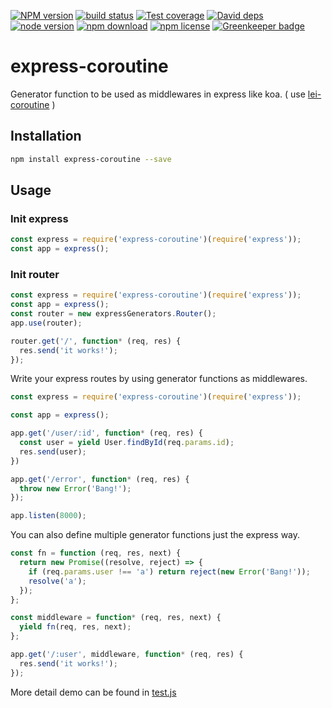 [![NPM version][npm-image]][npm-url]
[![build status][travis-image]][travis-url]
[![Test coverage][coveralls-image]][coveralls-url]
[![David deps][david-image]][david-url]
[![node version][node-image]][node-url]
[![npm download][download-image]][download-url]
[![npm license][license-image]][download-url]
[![Greenkeeper badge](https://badges.greenkeeper.io/yourtion/express-coroutine.svg)](https://greenkeeper.io/)

[npm-image]: https://img.shields.io/npm/v/express-coroutine.svg?style=flat-square
[npm-url]: https://npmjs.org/package/express-coroutine
[travis-image]: https://img.shields.io/travis/yourtion/express-coroutine.svg?style=flat-square
[travis-url]: https://travis-ci.org/yourtion/express-coroutine
[coveralls-image]: https://img.shields.io/coveralls/yourtion/express-coroutine.svg?style=flat-square
[coveralls-url]: https://coveralls.io/r/yourtion/express-coroutine?branch=master
[david-image]: https://img.shields.io/david/yourtion/express-coroutine.svg?style=flat-square
[david-url]: https://david-dm.org/yourtion/express-coroutine
[node-image]: https://img.shields.io/badge/node.js-%3E=4.0-green.svg?style=flat-square
[node-url]: http://nodejs.org/download/
[download-image]: https://img.shields.io/npm/dm/express-coroutine.svg?style=flat-square
[download-url]: https://npmjs.org/package/express-coroutine
[license-image]: https://img.shields.io/npm/l/express-coroutine.svg

# express-coroutine

Generator function to be used as middlewares in express like koa. ( use [lei-coroutine](https://github.com/leizongmin/lei-coroutine) )

## Installation

```bash
npm install express-coroutine --save
```

## Usage

### Init express

```javascript
const express = require('express-coroutine')(require('express'));
const app = express();
```

### Init router

```javascript
const express = require('express-coroutine')(require('express'));
const app = express();
const router = new expressGenerators.Router();
app.use(router);

router.get('/', function* (req, res) {
  res.send('it works!');
});
```

Write your express routes by using generator functions as middlewares. 

```javascript
const express = require('express-coroutine')(require('express'));

const app = express();

app.get('/user/:id', function* (req, res) {
  const user = yield User.findById(req.params.id);
  res.send(user);
})

app.get('/error', function* (req, res) {
  throw new Error('Bang!');
});

app.listen(8000);
```

You can also define multiple generator functions just the express way.

```javascript
const fn = function (req, res, next) {
  return new Promise((resolve, reject) => {
    if (req.params.user !== 'a') return reject(new Error('Bang!'));
    resolve('a');
  });
};

const middleware = function* (req, res, next) {
  yield fn(req, res, next);
};

app.get('/:user', middleware, function* (req, res) {
  res.send('it works!');
});
```

More detail demo can be found in [test.js](test.js)
